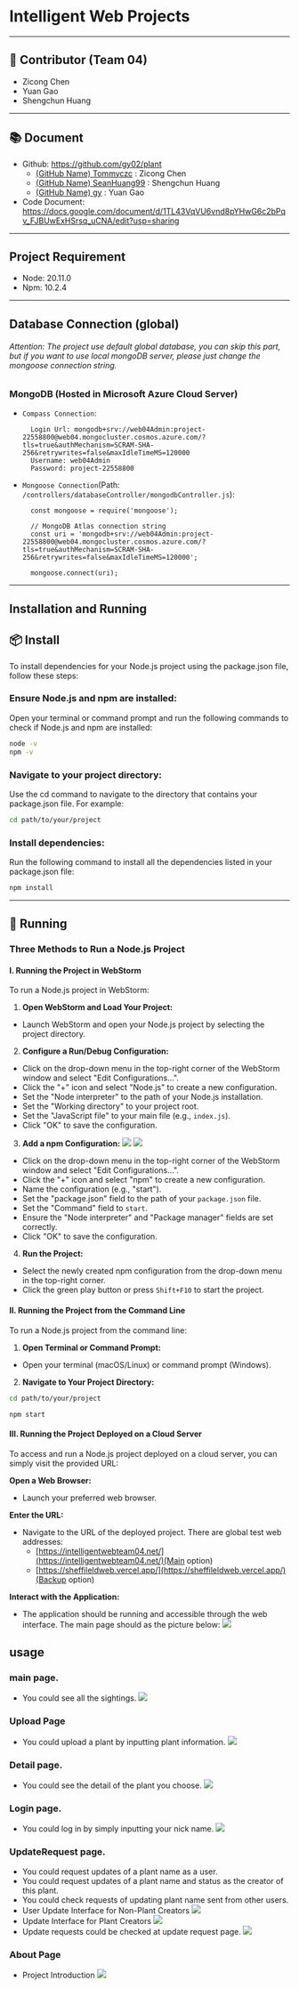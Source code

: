 # Intelligent Web Projects<link href="/import/bootstrap.min.css" rel="stylesheet">

___
## 👥 Contributor (Team 04)
* Zicong Chen 
* Yuan Gao 
* Shengchun Huang
___
## 📚 Document
* Github: https://github.com/gy02/plant
  * [(GitHub Name) Tommyczc](https://github.com/Tommyczc) : Zicong Chen
  * [(GitHub Name) SeanHuang99](https://github.com/SeanHuang99) : Shengchun Huang
  * [(GitHub Name) gy](https://github.com/gy02) : Yuan Gao
* Code Document: https://docs.google.com/document/d/1TL43VqVU6vnd8pYHwG6c2bPqv_FJBUwExHSrsq_uCNA/edit?usp=sharing
___

## Project Requirement
* Node: 20.11.0
* Npm: 10.2.4

---
## Database Connection (global)

###### Attention: The project use default global database, you can skip this part, but if you want to use local mongoDB server, please just change the mongoose connection string.

### MongoDB (Hosted in Microsoft Azure Cloud Server)
* `Compass Connection`:

        Login Url: mongodb+srv://web04Admin:project-22558800@web04.mongocluster.cosmos.azure.com/?tls=true&authMechanism=SCRAM-SHA-256&retrywrites=false&maxIdleTimeMS=120000
        Username: web04Admin
        Password: project-22558800

* `Mongoose Connection`(Path: `/controllers/databaseController/mongodbController.js`):

        const mongoose = require('mongoose');
        
        // MongoDB Atlas connection string
        const uri = 'mongodb+srv://web04Admin:project-22558800@web04.mongocluster.cosmos.azure.com/?tls=true&authMechanism=SCRAM-SHA-256&retrywrites=false&maxIdleTimeMS=120000';
        
        mongoose.connect(uri);

___
## Installation and Running
## 📦 Install
To install dependencies for your Node.js project using the package.json file, follow these steps:

### Ensure Node.js and npm are installed:
Open your terminal or command prompt and run the following commands to check if Node.js and npm are installed:
```sh
node -v
npm -v
```
### Navigate to your project directory:
Use the cd command to navigate to the directory that contains your package.json file. For example:
```sh
cd path/to/your/project
```
### Install dependencies:
Run the following command to install all the dependencies listed in your package.json file:
```sh
npm install
```
---
## 🚀 Running
### Three Methods to Run a Node.js Project

#### I. Running the Project in WebStorm

To run a Node.js project in WebStorm:

1. **Open WebStorm and Load Your Project:**
- Launch WebStorm and open your Node.js project by selecting the project directory.

2. **Configure a Run/Debug Configuration:**
- Click on the drop-down menu in the top-right corner of the WebStorm window and select "Edit Configurations...".
- Click the "+" icon and select "Node.js" to create a new configuration.
- Set the "Node interpreter" to the path of your Node.js installation.
- Set the "Working directory" to your project root.
- Set the "JavaScript file" to your main file (e.g., `index.js`).
- Click "OK" to save the configuration.

3. **Add a npm Configuration:**
![](Screenshots/img_1.png)
![](Screenshots/img.png)
- Click on the drop-down menu in the top-right corner of the WebStorm window and select "Edit Configurations...".
- Click the "+" icon and select "npm" to create a new configuration.
- Name the configuration (e.g., "start").
- Set the "package.json" field to the path of your `package.json` file.
- Set the "Command" field to `start`.
- Ensure the "Node interpreter" and "Package manager" fields are set correctly.
- Click "OK" to save the configuration.

4. **Run the Project:**
- Select the newly created npm configuration from the drop-down menu in the top-right corner.
- Click the green play button or press `Shift+F10` to start the project.

#### Ⅱ. Running the Project from the Command Line

To run a Node.js project from the command line:

1. **Open Terminal or Command Prompt:**
- Open your terminal (macOS/Linux) or command prompt (Windows).

2. **Navigate to Your Project Directory:**
```sh
cd path/to/your/project
```
```shell
npm start
```
#### Ⅲ. Running the Project Deployed on a Cloud Server

To access and run a Node.js project deployed on a cloud server, you can simply visit the provided URL:

**Open a Web Browser:**

- Launch your preferred web browser.

**Enter the URL:**

- Navigate to the URL of the deployed project. There are global test web addresses:
  - [https://intelligentwebteam04.net/](https://intelligentwebteam04.net/)(Main option)
  - [https://sheffileldweb.vercel.app/](https://sheffileldweb.vercel.app/)(Backup option)

**Interact with the Application:**

- The application should be running and accessible through the web interface. The main page should as the picture below:
![](./Screenshots/main.png)
## usage

### main page. 
- You could see all the sightings.
![](./Screenshots/main.png)

### Upload Page
- You could upload a plant by inputting plant information.
![](./Screenshots/upload01.png)
### Detail page. 
- You could see the detail of the plant you choose.
![](./Screenshots/upload10.png)

### Login page.
- You could log in by simply inputting your nick name.
![](./Screenshots/login.png)

### UpdateRequest page. 
- You could request updates of a plant name as a user.
- You could request updates of a plant name and status as the creator of this plant.
- You could check requests of updating plant name sent from other users.
- User Update Interface for Non-Plant Creators
![](./Screenshots/update01.png)
- Update Interface for Plant Creators
![](./Screenshots/update09.png)
- Update requests could be checked at update request page.
![](./Screenshots/update14.png)
### About Page
- Project Introduction
![](./Screenshots/about.png)

